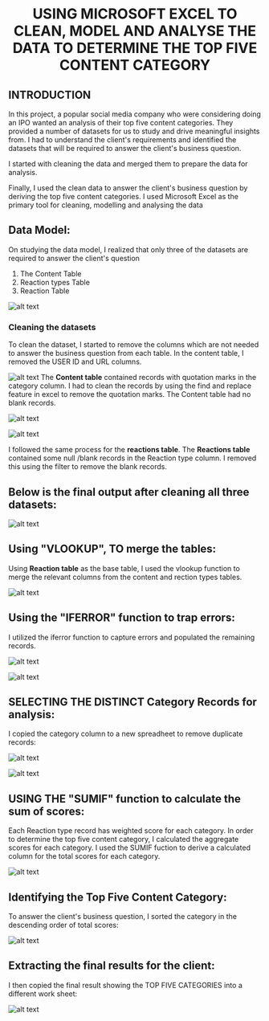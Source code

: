 # <p align="center">  USING MICROSOFT EXCEL TO CLEAN, MODEL AND ANALYSE THE DATA TO DETERMINE THE TOP FIVE CONTENT CATEGORY

## INTRODUCTION

In this project, a popular social media company who were considering doing an IPO wanted an analysis of their top five content categories.  They provided a number of datasets for us to study and drive meaningful insights from. I had to understand the client's requirements and identified the datasets that will be required to answer the client's business question.

I started with cleaning the data and merged them to prepare the data for analysis.

Finally, I used the clean data to answer the client's business question by deriving the top five content categories. I used Microsoft Excel as the primary tool for cleaning, modelling and analysing the data 


## Data Model:

On studying the data model, I realized that only three of the datasets are required to answer the client's question

<OL>
  <li>The Content Table</li> 
  <li>Reaction types Table</li>
  <li>Reaction Table</li>
</OL>


![alt text](https://github.com/bukkywins/Data-Analysis_Project-1/blob/main/images/Data-Model.jpeg "The Data Model")

### Cleaning the datasets
To clean the dataset, I started to remove the columns which are not needed to answer the business question from each table. In the content table, I removed the USER ID and URL columns.

![alt text](https://github.com/bukkywins/Data-Analysis_Project-1/blob/main/images/Project-1_Excel1.png "The Content Table")
The <b>Content table</b> contained records with quotation marks in the category column. I had to clean the records by using the find and replace feature in excel to remove the quotation marks. The Content table had no blank records.

![alt text](https://github.com/bukkywins/Data-Analysis_Project-1/blob/main/images/Project-1_Excel2.png "The Content Table")

![alt text](https://github.com/bukkywins/Data-Analysis_Project-1/blob/main/images/Project-1_Excel3.png "The Content Table")

I followed the same process for the <b>reactions table</b>. The <b>Reactions table</b> contained some null /blank records in the Reaction type column. I removed this using the filter to remove the blank records.

## Below is the final output after cleaning all three datasets:

![alt text](https://github.com/bukkywins/Data-Analysis_Project-1/blob/main/images/Project-1_Excel7b.png "The Content Table")


## Using "VLOOKUP", TO merge the tables:

Using <b>Reaction table</b> as the base table, I used the vlookup function  to merge the relevant columns from the content and rection types tables.

![alt text](https://github.com/bukkywins/Data-Analysis_Project-1/blob/main/images/Project-1_Excel8.png "The Content Table")


## Using the "IFERROR" function to trap errors:

I utilized the iferror function to capture errors and populated the remaining records.

![alt text](https://github.com/bukkywins/Data-Analysis_Project-1/blob/main/images/Project-1_Excel9.png "The Content Table")

![alt text](https://github.com/bukkywins/Data-Analysis_Project-1/blob/main/images/Project-1_Excel10.png "The Content Table")


## SELECTING THE DISTINCT Category Records for analysis:

I copied the category column to a new spreadheet to remove duplicate records:

![alt text](https://github.com/bukkywins/Data-Analysis_Project-1/blob/main/images/Project-1_Excel11.png "The Content Table")

![alt text](https://github.com/bukkywins/Data-Analysis_Project-1/blob/main/images/Project-1_Excel12.png "The Content Table")

## USING THE "SUMIF" function to calculate the sum of scores:

Each Reaction type record has weighted score for each category. In order to determine the top five content category, I calculated the aggregate scores for each category. I used the SUMIF fuction to derive a calculated column for the total scores for each category.

![alt text](https://github.com/bukkywins/Data-Analysis_Project-1/blob/main/images/Project-1_Excel13.png "The Content Table")


## Identifying the Top Five Content Category:

To answer the client's business question, I sorted the category in the descending order of total scores:


![alt text](https://github.com/bukkywins/Data-Analysis_Project-1/blob/main/images/Project-1_Excel15.png "The Content Table")


## Extracting the final results for the client:

I then copied the final result showing the TOP FIVE CATEGORIES into a different work sheet:

![alt text](https://github.com/bukkywins/Data-Analysis_Project-1/blob/main/images/Project-1_Excel16.png "The Content Table")




